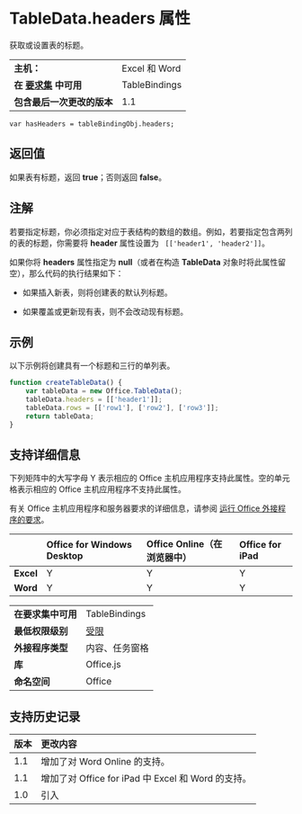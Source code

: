 
# <a name="tabledata.headers-property"></a>TableData.headers 属性
获取或设置表的标题。

|||
|:-----|:-----|
|**主机：**|Excel 和 Word|
|**在 [要求集](../../docs/overview/specify-office-hosts-and-api-requirements.md) 中可用**|TableBindings|
|**包含最后一次更改的版本**|1.1|

```
var hasHeaders = tableBindingObj.headers;
```


## <a name="return-value"></a>返回值

 如果表有标题，返回 **true**；否则返回 **false**。 


## <a name="remarks"></a>注解

若要指定标题，你必须指定对应于表结构的数组的数组。例如，若要指定包含两列的表的标题，你需要将 **header** 属性设置为 ` [['header1', 'header2']]`。

如果你将 **headers** 属性指定为 **null**（或者在构造 **TableData** 对象时将此属性留空），那么代码的执行结果如下：


- 如果插入新表，则将创建表的默认列标题。
    
- 如果覆盖或更新现有表，则不会改动现有标题。
    

## <a name="example"></a>示例

以下示例将创建具有一个标题和三行的单列表。


```js
function createTableData() {
    var tableData = new Office.TableData();
    tableData.headers = [['header1']];
    tableData.rows = [['row1'], ['row2'], ['row3']];
    return tableData;
}

```


## <a name="support-details"></a>支持详细信息


下列矩阵中的大写字母 Y 表示相应的 Office 主机应用程序支持此属性。空的单元格表示相应的 Office 主机应用程序不支持此属性。

有关 Office 主机应用程序和服务器要求的详细信息，请参阅 [运行 Office 外接程序的要求](../../docs/overview/requirements-for-running-office-add-ins.md)。

||**Office for Windows Desktop**|**Office Online（在浏览器中）**|**Office for iPad**|
|:-----|:-----|:-----|:-----|
|**Excel**|Y|Y|Y|
|**Word**|Y|Y|Y|

|||
|:-----|:-----|
|**在要求集中可用**|TableBindings|
|**最低权限级别**|[受限](../../docs/develop/requesting-permissions-for-api-use-in-content-and-task-pane-add-ins.md)|
|**外接程序类型**|内容、任务窗格|
|**库**|Office.js|
|**命名空间**|Office|

## <a name="support-history"></a>支持历史记录




|**版本**|**更改内容**|
|:-----|:-----|
|1.1|增加了对 Word Online 的支持。|
|1.1|增加了对 Office for iPad 中 Excel 和 Word 的支持。|
|1.0|引入|
